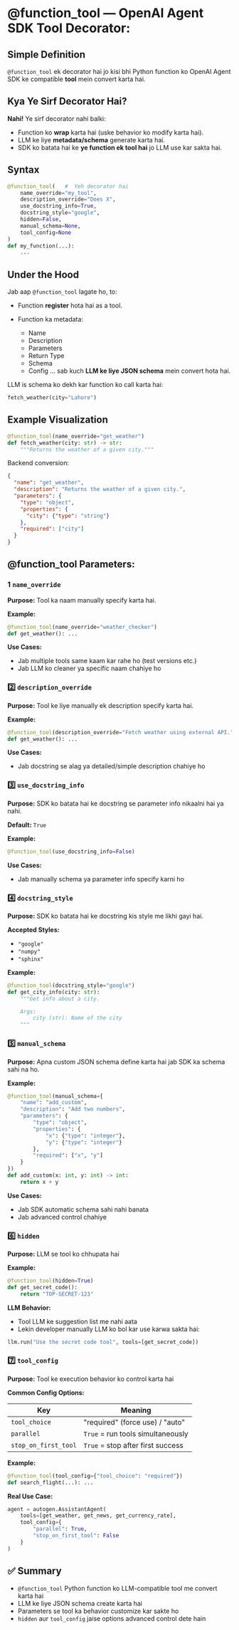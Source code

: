 #  @function_tool — OpenAI Agent SDK Tool Decorator:

## Simple Definition

`@function_tool` ek decorator hai jo kisi bhi Python function ko OpenAI Agent SDK ke compatible **tool** mein convert karta hai.


## Kya Ye Sirf Decorator Hai?

**Nahi!** Ye sirf decorator nahi balki:

* Function ko **wrap** karta hai (uske behavior ko modify karta hai).
* LLM ke liye **metadata/schema** generate karta hai.
* SDK ko batata hai ke **ye function ek tool hai** jo LLM use kar sakta hai.


## Syntax

```python
@function_tool(   #  Yeh decorator hai
    name_override="my_tool",
    description_override="Does X",
    use_docstring_info=True,
    docstring_style="google",
    hidden=False,
    manual_schema=None,
    tool_config=None
)
def my_function(...):
    ...
```


## Under the Hood

Jab aap `@function_tool` lagate ho, to:

* Function **register** hota hai as a tool.
* Function ka metadata:

  * Name
  * Description
  * Parameters
  * Return Type
  * Schema
  * Config
    ... sab kuch **LLM ke liye JSON schema** mein convert hota hai.

LLM is schema ko dekh kar function ko call karta hai:

```python
fetch_weather(city="Lahore")
```


## Example Visualization

```python
@function_tool(name_override="get_weather")
def fetch_weather(city: str) -> str:
    """Returns the weather of a given city."""
```

Backend conversion:

```json
{
  "name": "get_weather",
  "description": "Returns the weather of a given city.",
  "parameters": {
    "type": "object",
    "properties": {
      "city": {"type": "string"}
    },
    "required": ["city"]
  }
}
```


##  @function_tool Parameters:

### 1️ `name_override`

**Purpose:** Tool ka naam manually specify karta hai.

**Example:**

```python
@function_tool(name_override="weather_checker")
def get_weather(): ...
```

**Use Cases:**

* Jab multiple tools same kaam kar rahe ho (test versions etc.)
* Jab LLM ko cleaner ya specific naam chahiye ho


### 2️⃣ `description_override`

**Purpose:** Tool ke liye manually ek description specify karta hai.

**Example:**

```python
@function_tool(description_override="Fetch weather using external API.")
def get_weather(): ...
```

**Use Cases:**

* Jab docstring se alag ya detailed/simple description chahiye ho


### 3️⃣ `use_docstring_info`

**Purpose:** SDK ko batata hai ke docstring se parameter info nikaalni hai ya nahi.

**Default:** `True`

**Example:**

```python
@function_tool(use_docstring_info=False)
```

**Use Cases:**

* Jab manually schema ya parameter info specify karni ho


### 4️⃣ `docstring_style`

**Purpose:** SDK ko batata hai ke docstring kis style me likhi gayi hai.

**Accepted Styles:**

* `"google"`
* `"numpy"`
* `"sphinx"`

**Example:**

```python
@function_tool(docstring_style="google")
def get_city_info(city: str):
    """Get info about a city.

    Args:
        city (str): Name of the city
    """
```


### 5️⃣ `manual_schema`

**Purpose:** Apna custom JSON schema define karta hai jab SDK ka schema sahi na ho.

**Example:**

```python
@function_tool(manual_schema={
    "name": "add_custom",
    "description": "Add two numbers",
    "parameters": {
        "type": "object",
        "properties": {
            "x": {"type": "integer"},
            "y": {"type": "integer"}
        },
        "required": ["x", "y"]
    }
})
def add_custom(x: int, y: int) -> int:
    return x + y
```

**Use Cases:**

* Jab SDK automatic schema sahi nahi banata
* Jab advanced control chahiye


### 6️⃣ `hidden`

**Purpose:** LLM se tool ko chhupata hai

**Example:**

```python
@function_tool(hidden=True)
def get_secret_code():
    return "TOP-SECRET-123"
```

**LLM Behavior:**

* Tool LLM ke suggestion list me nahi aata
* Lekin developer manually LLM ko bol kar use karwa sakta hai:

```python
llm.run("Use the secret code tool", tools=[get_secret_code])
```


### 7️⃣ `tool_config`

**Purpose:** Tool ke execution behavior ko control karta hai

**Common Config Options:**

| Key                  | Meaning                           |
| -------------------- | --------------------------------- |
| `tool_choice`        | "required" (force use) / "auto"   |
| `parallel`           | `True` = run tools simultaneously |
| `stop_on_first_tool` | `True` = stop after first success |

**Example:**

```python
@function_tool(tool_config={"tool_choice": "required"})
def search_flight(...): ...
```

**Real Use Case:**

```python
agent = autogen.AssistantAgent(
    tools=[get_weather, get_news, get_currency_rate],
    tool_config={
        "parallel": True,
        "stop_on_first_tool": False
    }
)
```

## ✅ Summary

* `@function_tool` Python function ko LLM-compatible tool me convert karta hai
* LLM ke liye JSON schema create karta hai
* Parameters se tool ka behavior customize kar sakte ho
* `hidden` aur `tool_config` jaise options advanced control dete hain


